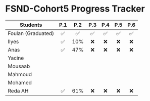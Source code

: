 # FSND-Cohort5 Progress Tracker

| Students           | P.1 | P.2 | P.3 | P.4 | P.5 | P.6 |
| ------------------ |:---:|:---:|:---:|:---:|:---:|:---:|
| Foulan (Graduated) | ✅   | ✅   | ✅   | ✅   | ✅   | ✅   |
| Ilyes              | ✅   | 10% | ❌   | ❌   | ❌   | ❌   |
| Anas               | ✅   | 47% | ❌   | ❌   | ❌   | ❌   |
| Yacine             |     |     |     |     |     |     |
| Mousaab            |     |     |     |     |     |     |
| Mahmoud            |     |     |     |     |     |     |
| Mohamed            |     |     |     |     |     |     |
| Reda AH            |  ✅   | 61% |  ❌    |  ❌   |  ❌    |  ❌   |
